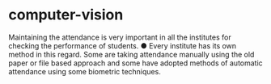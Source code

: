 # computer-vision
Maintaining the attendance is very important in all the institutes for checking the performance of students. ● Every institute has its own method in this regard. Some are taking attendance manually using the old paper or file based approach and some have adopted methods of automatic attendance using some biometric techniques.
